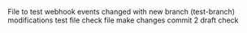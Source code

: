 File to test webhook events
changed with new branch (test-branch)
modifications
test file
check file
make changes
commit 2
draft check 
